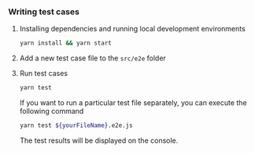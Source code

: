 <!--
#
# Licensed to the Apache Software Foundation (ASF) under one or more
# contributor license agreements.  See the NOTICE file distributed with
# this work for additional information regarding copyright ownership.
# The ASF licenses this file to You under the Apache License, Version 2.0
# (the "License"); you may not use this file except in compliance with
# the License.  You may obtain a copy of the License at
#
#     http://www.apache.org/licenses/LICENSE-2.0
#
# Unless required by applicable law or agreed to in writing, software
# distributed under the License is distributed on an "AS IS" BASIS,
# WITHOUT WARRANTIES OR CONDITIONS OF ANY KIND, either express or implied.
# See the License for the specific language governing permissions and
# limitations under the License.
#
-->

### Writing test cases

1. Installing dependencies and running local development environments

   ```Bash
   yarn install && yarn start
   ```

2. Add a new test case file to the `src/e2e` folder
3. Run test cases

   ```Bash
   yarn test
   ```

   If you want to run a particular test file separately, you can execute the following command

   ```Bash
   yarn test ${yourFileName}.e2e.js
   ```

   The test results will be displayed on the console.
